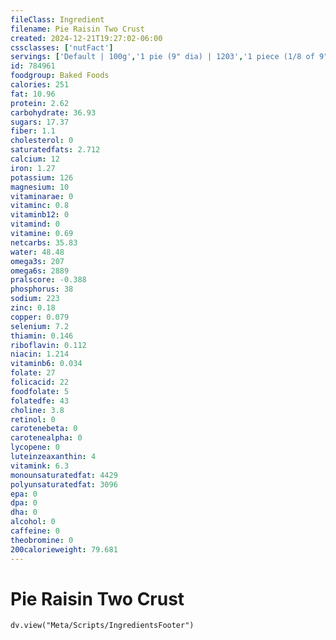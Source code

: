 ```yaml
---
fileClass: Ingredient
filename: Pie Raisin Two Crust
created: 2024-12-21T19:27:02-06:00
cssclasses: ['nutFact']
servings: ['Default | 100g','1 pie (9" dia) | 1203','1 piece (1/8 of 9" dia) | 150','1 surface inch | 19']
id: 784961
foodgroup: Baked Foods
calories: 251
fat: 10.96
protein: 2.62
carbohydrate: 36.93
sugars: 17.37
fiber: 1.1
cholesterol: 0
saturatedfats: 2.712
calcium: 12
iron: 1.27
potassium: 126
magnesium: 10
vitaminarae: 0
vitaminc: 0.8
vitaminb12: 0
vitamind: 0
vitamine: 0.69
netcarbs: 35.83
water: 48.48
omega3s: 207
omega6s: 2889
pralscore: -0.388
phosphorus: 38
sodium: 223
zinc: 0.18
copper: 0.079
selenium: 7.2
thiamin: 0.146
riboflavin: 0.112
niacin: 1.214
vitaminb6: 0.034
folate: 27
folicacid: 22
foodfolate: 5
folatedfe: 43
choline: 3.8
retinol: 0
carotenebeta: 0
carotenealpha: 0
lycopene: 0
luteinzeaxanthin: 4
vitamink: 6.3
monounsaturatedfat: 4429
polyunsaturatedfat: 3096
epa: 0
dpa: 0
dha: 0
alcohol: 0
caffeine: 0
theobromine: 0
200calorieweight: 79.681
---
```


# Pie Raisin Two Crust

```dataviewjs
dv.view("Meta/Scripts/IngredientsFooter")
```